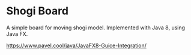 # Shogi Board
A simple board for moving shogi model. Implemented with Java 8, using Java FX.

https://www.pavel.cool/java/JavaFX8-Guice-Integration/